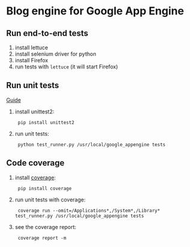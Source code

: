 Blog engine for Google App Engine
==

Run end-to-end tests
--

1. install lettuce
2. install selenium driver for python
3. install Firefox
4. run tests with `lettuce` (it will start Firefox)

Run unit tests
--

[Guide](https://developers.google.com/appengine/docs/python/tools/localunittesting)

1. install unittest2:

        pip install unittest2

2. run unit tests:

        python test_runner.py /usr/local/google_appengine tests


Code coverage
--

1. install [coverage](http://pypi.python.org/pypi/coverage):

        pip install coverage

2. run unit tests with coverage:

        coverage run --omit=/Applications*,/System*,/Library* test_runner.py /usr/local/google_appengine tests

3. see the coverage report:

        coverage report -m
